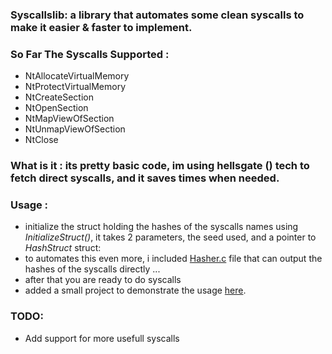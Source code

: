 ### Syscallslib: a library that automates some clean syscalls to make it easier & faster to implement.

### So Far The Syscalls Supported :
- NtAllocateVirtualMemory
- NtProtectVirtualMemory
- NtCreateSection
- NtOpenSection
- NtMapViewOfSection
- NtUnmapViewOfSection
- NtClose


### What is it : its pretty basic code, im using hellsgate () tech to fetch direct syscalls, and it saves times when needed.

### Usage :
- initialize the struct holding the hashes of the syscalls names using *InitializeStruct()*, it takes 2 parameters, the seed used, and a pointer to *HashStruct* struct:
- to automates this even more, i included [Hasher.c](https://github.com/ORCx41/Syscallslib/blob/main/Hasher/Hasher.c) file that can output the hashes of the syscalls directly ...
- after that you are ready to do syscalls
- added a small project to demonstrate the usage [here](https://github.com/ORCx41/Syscallslib/tree/main/Test).


### TODO:
- Add support for more usefull syscalls
